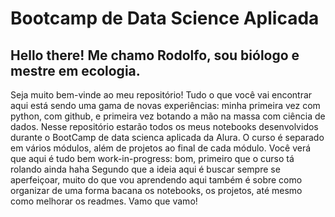 # Bootcamp de Data Science Aplicada

## Hello there! Me chamo Rodolfo, sou biólogo e mestre em ecologia. 

Seja muito bem-vinde ao meu repositório!
Tudo o que você vai encontrar aqui está sendo uma gama de novas experiências: minha primeira vez com python, com github, e primeira vez botando a mão na massa com ciência de dados. Nesse repositório estarão todos os meus notebooks desenvolvidos durante o BootCamp de data scienca aplicada da Alura. O curso é separado em vários módulos, além de projetos ao final de cada módulo. Você verá que aqui é tudo bem work-in-progress: bom, primeiro que o curso tá rolando ainda haha Segundo que a ideia aqui é buscar sempre se aperfeiçoar, muito do que vou aprendendo aqui também é sobre como organizar de uma forma bacana os notebooks, os projetos, até mesmo como melhorar os readmes. Vamo que vamo!
